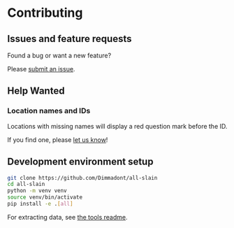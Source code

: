 # Contributing

## Issues and feature requests

Found a bug or want a new feature?

Please [submit an issue](https://github.com/DimmaDont/all-slain/issues/new).

## Help Wanted

### Location names and IDs

Locations with missing names will display a red question mark before the ID.

If you find one, please [let us know](https://github.com/Dimmadont/all-slain/issues/new?template=location.yml)!

## Development environment setup

```sh
git clone https://github.com/Dimmadont/all-slain
cd all-slain
python -m venv venv
source venv/bin/activate
pip install -e .[all]
```

For extracting data, see [the tools readme](tools/README.md).
